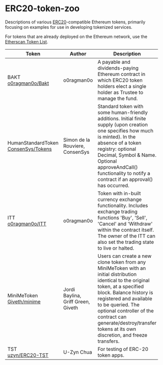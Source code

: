 # ERC20-token-zoo

Descriptions of various [ERC20](https://github.com/ethereum/EIPs/issues/20)-compatible Ethereum tokens, primarily focusing on examples for use in developing tokenized services. 

For tokens that are already deployed on the Ethereum network, use the [Etherscan Token List](https://etherscan.io/tokens).  

| Token | Author | Description | 
| ----- | ------ | ----------- |
| BAKT<br /> [o0ragman0o/Bakt](https://github.com/o0ragman0o/Bakt) | o0ragman0o | A payable and dividends-paying Ethereum contract in which ERC20 token holders elect a single holder as Trustee to manage the fund. |
| HumanStandardToken [ConsenSys/Tokens](https://github.com/ConsenSys/Tokens) | Simon de la Rouviere,<br /> ConsenSys | Standard token with some human-friendly additions. Initial finite supply (upon creation one specifies how much is minted). In the absence of a token registry: optional Decimal, Symbol & Name. Optional approveAndCall() functionality to notify a contract if an approval() has occurred. |
| ITT<br /> [o0ragman0o/ITT](https://github.com/o0ragman0o/ITT) | o0ragman0o  | Token with in-built currency exchange functionality. Includes exchange trading functions 'Buy', 'Sell', 'Cancel' and 'Withdraw' within the contract itself. The owner of the ITT can also set the trading state to live or halted. | 
| MiniMeToken<br /> [Giveth/minime](https://github.com/Giveth/minime) | Jordi Baylina,<br /> Griff Green,<br /> Giveth | Users can create a new clone token from any MiniMeToken with an initial distribution identical to the original token, at a specified block. Balance history is registered and available to be queried. The optional controller of the contract can generate/destroy/transfer tokens at its own discretion, and freeze transfers. |
| TST<br/>[uzyn/ERC20-TST](https://github.com/uzyn/ERC20-TST) | U-Zyn Chua | For testing of ERC-20 token apps. |
